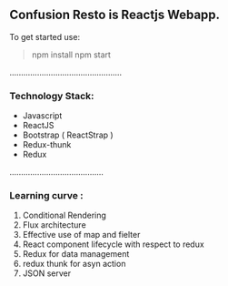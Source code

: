 ## Confusion Resto is Reactjs Webapp.
To get started use: 
> npm install 
> npm start

.................................................
### Technology Stack: 
- Javascript
- ReactJS
- Bootstrap ( ReactStrap )
- Redux-thunk 
- Redux

.........................................
### Learning curve : 
1. Conditional Rendering
2. Flux architecture
3. Effective use of map and fielter 
4. React component lifecycle with respect to redux
5. Redux for data management
6. redux thunk for asyn action
7. JSON server


